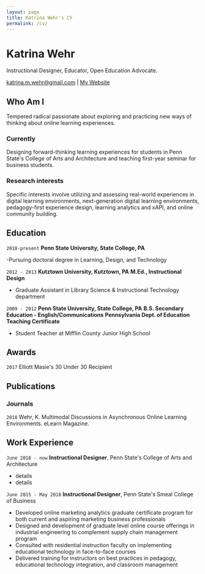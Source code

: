 ```yaml
---
layout: page
title: Katrina Wehr's CV
permalink: /cv/
---
```


# Katrina Wehr
Instructional Designer, Educator, Open Education Advocate.

<div id="webaddress">
<a href="katrina.m.wehr@gmail.com">katrina.m.wehr@gmail.com</a>
| <a href="/">My Website</a>
</div>


## Who Am I

Tempered radical passionate about exploring and practicing new ways of thinking about online learning experiences. 

### Currently

Designing forward-thinking learning experiences for students in Penn State's College of Arts and Architecture and teaching first-year seminar for business students. 


### Research interests

Specific interests involve utilizing and assessing real-world experiences in digital learning environments, next-generation digital learning environments, pedagogy-first experience design, learning analytics and xAPI, and online community building.


## Education

`2018-present`
__Penn State University, State College, PA__

-Pursuing doctoral degree in Learning, Design, and Technology 

`2012 - 2013`
__Kutztown University, Kutztown, PA__
__M.Ed., Instructional Design__

- Graduate Assistant in Library Science & Instructional Technology department

`2009 - 2012`
__Penn State University, State College, PA__
__B.S. Secondary Education - English/Communications__
__Pennsylvania Dept. of Education Teaching Certificate__

- Student Teacher at Mifflin County Junior High School



## Awards

`2017`
Elliott Masie's 30 Under 30 Recipient 



## Publications

<!-- A list is also available [online](http://scholar.google.co.uk/citations?user=LTOTl0YAAAAJ) -->

### Journals

`2018`
Wehr, K. Multimodal Discussions in Asynchronous Online Learning Environments. eLearn Magazine. 



## Work Experience

`June 2018 - now`
__Instructional Designer__, Penn State's College of Arts and Architecture

- details
- details

`June 2015 - May 2018`
__Instructional Designer__, Penn State's Smeal College of Business

- Developed online marketing analytics graduate certificate program for both current and aspiring marketing business professionals
- Designed and development of graduate level online course offerings in industrial engineering to complement supply chain management program
- Consulted with residential instruction faculty on implementing educational technology in face-to-face courses
- Delivered training for instructors on best practices in pedagogy, educational technology integration, and classroom management
